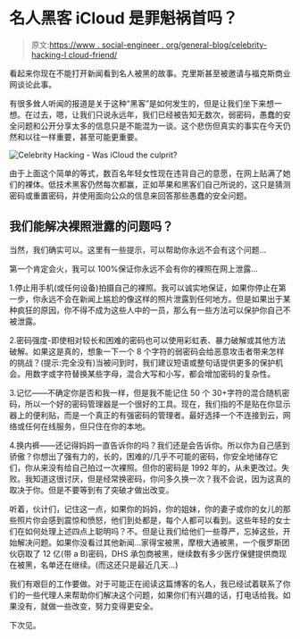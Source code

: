 # 名人黑客 iCloud 是罪魁祸首吗？

> 原文:[https://www . social-engineer . org/general-blog/celebrity-hacking-I cloud-friend/](https://www.social-engineer.org/general-blog/celebrity-hacking-icloud-culprit/)

看起来你现在不能打开新闻看到名人被黑的故事。克里斯甚至被邀请与福克斯商业网谈论此事。

有很多耸人听闻的报道是关于这种“黑客”是如何发生的，但是让我们坐下来想一想。在过去，嗯，让我们只说永远年，我们已经被告知无数次，弱密码，愚蠢的安全问题和公开分享太多的信息只是不能混为一谈。这个悲伤但真实的事实在今天仍然和以往一样重要，甚至可能更重要。

![Celebrity Hacking - Was iCloud the culprit?](../Images/8cd85f1736df15f3e0fef7b046d07577.png)

由于上面这个简单的等式，数百名年轻女性现在违背自己的意愿，在网上贴满了她们的裸体。低技术黑客仍然每次都赢，正如苹果和黑客们自己所说的，这只是猜测密码或重置密码，并使用面向公众的信息来回答那些愚蠢的安全问题。

## 我们能解决裸照泄露的问题吗？

当然，我们确实可以。这里有一些提示，可以帮助你永远不会有这个问题…

第一个肯定会火，我可以 100%保证你永远不会有你的裸照在网上泄露…

1.停止用手机(或任何设备)拍摄自己的裸照。我可以诚实地保证，如果你停止在第一步，你永远不会在新闻上尴尬的像这样的照片泄露到任何地方。但是如果出于某种疯狂的原因，你不得不成为这些人中的一员，那么有一些方法可以保护你自己不被泄露。

2.密码强度-即使相对较长和困难的密码也可以使用彩虹表、暴力破解或其他方法破解。如果这是真的，想象一下一个 8 个字符的弱密码会给恶意攻击者带来怎样的挑战？(提示:完全没有)当被问到时，我们建议短语或整句话提供更多的保护机会。用数字或字符替换某些字母，混合大写和小写，都会增加密码的复杂性。

3.记忆——不确定你是否和我一样，但是我不能记住 50 个 30+字符的混合随机密码，所以一个好的密码管理器是一个很好的工具。现在，我们指的不是贴在你显示器上的便利贴，而是一个真正的有强密码的管理者。最好选择一个不连接到云，网络或任何在线服务，但只住在你的本地。

4.换内裤——还记得妈妈一直告诉你的吗？我们还是会告诉你。所以你为自己感到骄傲？你想出了强有力的，长的，困难的/几乎不可能的密码，你安全地储存它们，你从来没有给自己拍过一次裸照。但你的密码是 1992 年的，从未更改过。失败。我知道这很讨厌，但是经常换密码，你问多久换一次？我不会说，因为这真的取决于你。但是不要等到有了突破才做出改变。

听着，伙计们，记住这一点，如果你的妈妈，你的姐妹，你的妻子或你的女儿的那些照片你会感到震惊和愤怒，他们到处都是，每个人都可以看到。这些年轻的女士们在如何处理上述四点上聪明吗？不。但是让我们给他们一些尊严，忘掉这些，开始解决问题。如果你没看过其他新闻…家得宝被黑，摩根大通被黑，一个俄罗斯团伙窃取了 12 亿(带 a B)密码，DHS 承包商被黑，继续数有多少医疗保健提供商现在被黑，名单还在继续。(而这还只是最近几天…)

我们有艰巨的工作要做。对于可能正在阅读这篇博客的名人，我已经试着联系了你们的一些代理人来帮助你们解决这个问题，如果你们有兴趣的话，打电话给我。如果没有，就做一些改变，努力变得更安全。

下次见。
